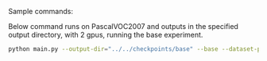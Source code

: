 Sample commands:

Below command runs on PascalVOC2007 and outputs in the specified output directory, with 2 gpus, 
running the base experiment.
```bash
python main.py --output-dir="../../checkpoints/base" --base --dataset-path="../../datasets" --num-gpus=2
```